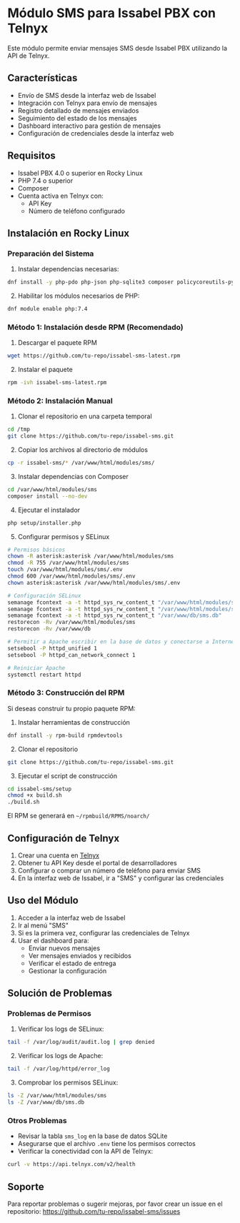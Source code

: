 # Módulo SMS para Issabel PBX con Telnyx

Este módulo permite enviar mensajes SMS desde Issabel PBX utilizando la API de Telnyx.

## Características
- Envío de SMS desde la interfaz web de Issabel
- Integración con Telnyx para envío de mensajes
- Registro detallado de mensajes enviados
- Seguimiento del estado de los mensajes
- Dashboard interactivo para gestión de mensajes
- Configuración de credenciales desde la interfaz web

## Requisitos
- Issabel PBX 4.0 o superior en Rocky Linux
- PHP 7.4 o superior
- Composer
- Cuenta activa en Telnyx con:
  - API Key
  - Número de teléfono configurado

## Instalación en Rocky Linux

### Preparación del Sistema
1. Instalar dependencias necesarias:
```bash
dnf install -y php-pdo php-json php-sqlite3 composer policycoreutils-python-utils
```

2. Habilitar los módulos necesarios de PHP:
```bash
dnf module enable php:7.4
```

### Método 1: Instalación desde RPM (Recomendado)
1. Descargar el paquete RPM
```bash
wget https://github.com/tu-repo/issabel-sms-latest.rpm
```

2. Instalar el paquete
```bash
rpm -ivh issabel-sms-latest.rpm
```

### Método 2: Instalación Manual
1. Clonar el repositorio en una carpeta temporal
```bash
cd /tmp
git clone https://github.com/tu-repo/issabel-sms.git
```

2. Copiar los archivos al directorio de módulos
```bash
cp -r issabel-sms/* /var/www/html/modules/sms/
```

3. Instalar dependencias con Composer
```bash
cd /var/www/html/modules/sms
composer install --no-dev
```

4. Ejecutar el instalador
```bash
php setup/installer.php
```

5. Configurar permisos y SELinux
```bash
# Permisos básicos
chown -R asterisk:asterisk /var/www/html/modules/sms
chmod -R 755 /var/www/html/modules/sms
touch /var/www/html/modules/sms/.env
chmod 600 /var/www/html/modules/sms/.env
chown asterisk:asterisk /var/www/html/modules/sms/.env

# Configuración SELinux
semanage fcontext -a -t httpd_sys_rw_content_t "/var/www/html/modules/sms/.env"
semanage fcontext -a -t httpd_sys_rw_content_t "/var/www/html/modules/sms/vendor(/.*)?"
semanage fcontext -a -t httpd_sys_rw_content_t "/var/www/db/sms.db"
restorecon -Rv /var/www/html/modules/sms
restorecon -Rv /var/www/db

# Permitir a Apache escribir en la base de datos y conectarse a Internet
setsebool -P httpd_unified 1
setsebool -P httpd_can_network_connect 1

# Reiniciar Apache
systemctl restart httpd
```

### Método 3: Construcción del RPM
Si deseas construir tu propio paquete RPM:

1. Instalar herramientas de construcción
```bash
dnf install -y rpm-build rpmdevtools
```

2. Clonar el repositorio
```bash
git clone https://github.com/tu-repo/issabel-sms.git
```

3. Ejecutar el script de construcción
```bash
cd issabel-sms/setup
chmod +x build.sh
./build.sh
```

El RPM se generará en `~/rpmbuild/RPMS/noarch/`

## Configuración de Telnyx
1. Crear una cuenta en [Telnyx](https://telnyx.com)
2. Obtener tu API Key desde el portal de desarrolladores
3. Configurar o comprar un número de teléfono para enviar SMS
4. En la interfaz web de Issabel, ir a "SMS" y configurar las credenciales

## Uso del Módulo
1. Acceder a la interfaz web de Issabel
2. Ir al menú "SMS"
3. Si es la primera vez, configurar las credenciales de Telnyx
4. Usar el dashboard para:
   - Enviar nuevos mensajes
   - Ver mensajes enviados y recibidos
   - Verificar el estado de entrega
   - Gestionar la configuración

## Solución de Problemas

### Problemas de Permisos
1. Verificar los logs de SELinux:
```bash
tail -f /var/log/audit/audit.log | grep denied
```

2. Verificar los logs de Apache:
```bash
tail -f /var/log/httpd/error_log
```

3. Comprobar los permisos SELinux:
```bash
ls -Z /var/www/html/modules/sms
ls -Z /var/www/db/sms.db
```

### Otros Problemas
- Revisar la tabla `sms_log` en la base de datos SQLite
- Asegurarse que el archivo `.env` tiene los permisos correctos
- Verificar la conectividad con la API de Telnyx:
```bash
curl -v https://api.telnyx.com/v2/health
```

## Soporte
Para reportar problemas o sugerir mejoras, por favor crear un issue en el repositorio:
https://github.com/tu-repo/issabel-sms/issues

